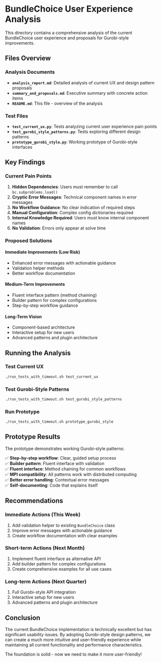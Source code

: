 # BundleChoice User Experience Analysis

This directory contains a comprehensive analysis of the current BundleChoice user experience and proposals for Gurobi-style improvements.

## Files Overview

### Analysis Documents
- **`analysis_report.md`**: Detailed analysis of current UX and design pattern proposals
- **`summary_and_proposals.md`**: Executive summary with concrete action items
- **`README.md`**: This file - overview of the analysis

### Test Files
- **`test_current_ux.py`**: Tests analyzing current user experience pain points
- **`test_gurobi_style_patterns.py`**: Tests exploring different design patterns
- **`prototype_gurobi_style.py`**: Working prototype of Gurobi-style interfaces

## Key Findings

### Current Pain Points
1. **Hidden Dependencies**: Users must remember to call `bc.subproblems.load()`
2. **Cryptic Error Messages**: Technical component names in error messages
3. **No Workflow Guidance**: No clear indication of required steps
4. **Manual Configuration**: Complex config dictionaries required
5. **Internal Knowledge Required**: Users must know internal component names
6. **No Validation**: Errors only appear at solve time

### Proposed Solutions

#### Immediate Improvements (Low Risk)
- Enhanced error messages with actionable guidance
- Validation helper methods
- Better workflow documentation

#### Medium-Term Improvements
- Fluent interface pattern (method chaining)
- Builder pattern for complex configurations
- Step-by-step workflow guidance

#### Long-Term Vision
- Component-based architecture
- Interactive setup for new users
- Advanced patterns and plugin architecture

## Running the Analysis

### Test Current UX
```bash
./run_tests_with_timeout.sh test_current_ux
```

### Test Gurobi-Style Patterns
```bash
./run_tests_with_timeout.sh test_gurobi_style_patterns
```

### Run Prototype
```bash
./run_tests_with_timeout.sh prototype_gurobi_style
```

## Prototype Results

The prototype demonstrates working Gurobi-style patterns:

✅ **Step-by-step workflow**: Clear, guided setup process  
✅ **Builder pattern**: Fluent interface with validation  
✅ **Fluent interface**: Method chaining for common workflows  
✅ **MPI compatibility**: All patterns work with distributed computing  
✅ **Better error handling**: Contextual error messages  
✅ **Self-documenting**: Code that explains itself  

## Recommendations

### Immediate Actions (This Week)
1. Add validation helper to existing `BundleChoice` class
2. Improve error messages with actionable guidance
3. Create workflow documentation with clear examples

### Short-term Actions (Next Month)
1. Implement fluent interface as alternative API
2. Add builder pattern for complex configurations
3. Create comprehensive examples for all use cases

### Long-term Actions (Next Quarter)
1. Full Gurobi-style API integration
2. Interactive setup for new users
3. Advanced patterns and plugin architecture

## Conclusion

The current BundleChoice implementation is technically excellent but has significant usability issues. By adopting Gurobi-style design patterns, we can create a much more intuitive and user-friendly experience while maintaining all current functionality and performance characteristics.

The foundation is solid - now we need to make it more user-friendly! 